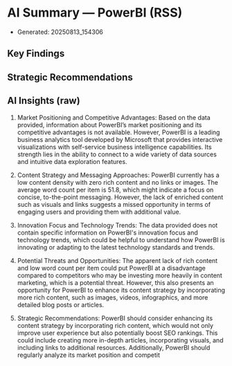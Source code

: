 # AI Summary — PowerBI (RSS)

- Generated: 20250813_154306

## Key Findings

## Strategic Recommendations

## AI Insights (raw)

1. Market Positioning and Competitive Advantages: Based on the data provided, information about PowerBI’s market positioning and its competitive advantages is not available. However, PowerBI is a leading business analytics tool developed by Microsoft that provides interactive visualizations with self-service business intelligence capabilities. Its strength lies in the ability to connect to a wide variety of data sources and intuitive data exploration features.

2. Content Strategy and Messaging Approaches: PowerBI currently has a low content density with zero rich content and no links or images. The average word count per item is 51.8, which might indicate a focus on concise, to-the-point messaging. However, the lack of enriched content such as visuals and links suggests a missed opportunity in terms of engaging users and providing them with additional value.

3. Innovation Focus and Technology Trends: The data provided does not contain specific information on PowerBI's innovation focus and technology trends, which could be helpful to understand how PowerBI is innovating or adapting to the latest technology standards and trends.

4. Potential Threats and Opportunities: The apparent lack of rich content and low word count per item could put PowerBI at a disadvantage compared to competitors who may be investing more heavily in content marketing, which is a potential threat. However, this also presents an opportunity for PowerBI to enhance its content strategy by incorporating more rich content, such as images, videos, infographics, and more detailed blog posts or articles.

5. Strategic Recommendations: PowerBI should consider enhancing its content strategy by incorporating rich content, which would not only improve user experience but also potentially boost SEO rankings. This could include creating more in-depth articles, incorporating visuals, and including links to additional resources. Additionally, PowerBI should regularly analyze its market position and competit